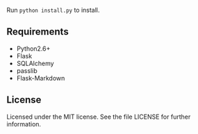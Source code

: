 Run `python install.py` to install.

## Requirements
- Python2.6+
- Flask
- SQLAlchemy
- passlib
- Flask-Markdown

## License
Licensed under the MIT license. See the file LICENSE for further information.
